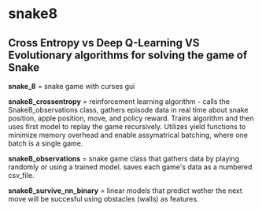 # snake8
## Cross Entropy vs Deep Q-Learning VS Evolutionary algorithms for solving the game of Snake

**snake_8** = snake game with curses gui

**snake8_crossentropy** = reinforcement learning algorithm - calls the Snake8_observations class, gathers episode data in real time about snake position, apple position, move, and policy reward. Trains algorithm and then uses first model to replay the game recursively. Utilizes yield functions to minimize memory overhead and enable assymatrical batching, where one batch is a single game.

**snake8_observations** = snake game class that gathers data by playing randomly or using a trained model. saves each game's data as a numbered csv_file.

**snake8_survive_nn_binary** = linear models that predict wether the next move will be succesful using obstacles (walls) as features.


